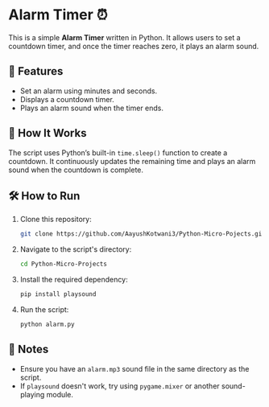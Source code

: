 # Alarm Timer ⏰

This is a simple **Alarm Timer** written in Python. It allows users to set a countdown timer, and once the timer reaches zero, it plays an alarm sound.

## 🚀 Features
- Set an alarm using minutes and seconds.
- Displays a countdown timer.
- Plays an alarm sound when the timer ends.

## 📜 How It Works
The script uses Python’s built-in `time.sleep()` function to create a countdown. It continuously updates the remaining time and plays an alarm sound when the countdown is complete.


## 🛠 How to Run
1. Clone this repository:
   ```bash
   git clone https://github.com/AayushKotwani3/Python-Micro-Pojects.git
   ```
2. Navigate to the script's directory:
   ```bash
   cd Python-Micro-Projects
   ```
3. Install the required dependency:
   ```bash
   pip install playsound
   ```
4. Run the script:
   ```bash
   python alarm.py
   ```

## 📌 Notes
- Ensure you have an `alarm.mp3` sound file in the same directory as the script.
- If `playsound` doesn't work, try using `pygame.mixer` or another sound-playing module.
